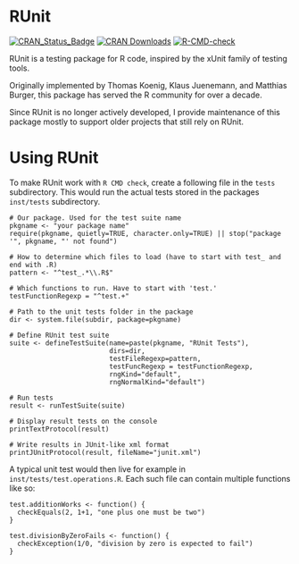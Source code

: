 # RUnit

[![CRAN_Status_Badge](https://www.r-pkg.org/badges/version/RUnit)](https://CRAN.R-project.org/package=RUnit)
[![CRAN Downloads](https://cranlogs.r-pkg.org/badges/RUnit)](https://CRAN.R-project.org/package=RUnit)
[![R-CMD-check](https://github.com/romanzenka/RUnit/actions/workflows/R-CMD-check.yaml/badge.svg)](https://github.com/romanzenka/RUnit/actions/workflows/R-CMD-check.yaml)

RUnit is a testing package for R code, inspired by the xUnit family of testing tools. 

Originally implemented by Thomas Koenig, Klaus Juenemann, and Matthias Burger, 
this package has served the R community for over a decade.

Since RUnit is no longer actively developed, I provide maintenance of this package 
mostly to support older projects that still rely on RUnit.

# Using RUnit

To make RUnit work with `R CMD check`, create a following file in the `tests` subdirectory. 
This would run the actual tests stored in the packages `inst/tests` subdirectory.

    # Our package. Used for the test suite name
    pkgname <- "your package name"
    require(pkgname, quietly=TRUE, character.only=TRUE) || stop("package '", pkgname, "' not found")

    # How to determine which files to load (have to start with test_ and end with .R)
    pattern <- "^test_.*\\.R$"
  
    # Which functions to run. Have to start with 'test.'
    testFunctionRegexp = "^test.+"

    # Path to the unit tests folder in the package
    dir <- system.file(subdir, package=pkgname)
  
    # Define RUnit test suite
    suite <- defineTestSuite(name=paste(pkgname, "RUnit Tests"),
                             dirs=dir,
                             testFileRegexp=pattern,
                             testFuncRegexp = testFunctionRegexp,
                             rngKind="default",
                             rngNormalKind="default")
  
    # Run tests
    result <- runTestSuite(suite)
  
    # Display result tests on the console
    printTextProtocol(result)
  
    # Write results in JUnit-like xml format
    printJUnitProtocol(result, fileName="junit.xml")
    
    
A typical unit test would then live for example in `inst/tests/test.operations.R`.
Each such file can contain multiple functions like so:

    test.additionWorks <- function() {
      checkEquals(2, 1+1, "one plus one must be two")
    }
    
    test.divisionByZeroFails <- function() {
      checkException(1/0, "division by zero is expected to fail")
    }

